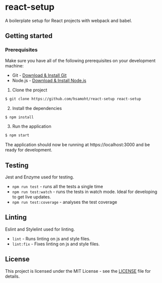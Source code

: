 # react-setup

A boilerplate setup for React projects with webpack and babel.

## Getting started

### Prerequisites
Make sure you have all of the following prerequisites on your development machine:

* Git - [Download & Install Git](https://git-scm.com/downloads)
* Node.js - [Download & Install Node.js](https://nodejs.org/en/download)

1. Clone the project
```bash
$ git clone https://github.com/hsamoht/react-setup react-setup
```

2. Install the dependencies
```bash
$ npm install
```

3. Run the application
```bash
$ npm start
```

The application should now be running at https://localhost:3000 and be ready for development.

## Testing

Jest and Enzyme used for testing.

* `npm run test` - runs all the tests a single time
* `npm run test:watch` - runs the tests in watch mode. Ideal for developing to get live updates.
* `npm run test:coverage` - analyses the test coverage

## Linting

Eslint and Stylelint used for linting.

* `lint` - Runs linting on js and style files.
* `lint:fix` - Fixes linting on js and style files.

## License
This project is licensed under the MIT License - see the [LICENSE](LICENSE) file for details.
